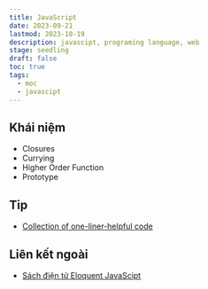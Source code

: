 ```yaml
---
title: JavaScript
date: 2023-09-21
lastmod: 2023-10-19
description: javascipt, programing language, web
stage: seedling
draft: false
toc: true
tags:
  - moc
  - javascipt
---
```

## Khái niệm
- Closures
- Currying
- Higher Order Function
- Prototype
## Tip
- [Collection of one-liner-helpful code](../garden/1loc-helpful-in-javascript)
## Liên kết ngoài
- [Sách điện tử Eloquent JavaScipt](https://eloquentjavascript.net/?fbclid=IwAR00CNTor5cWVNe1vmSqPhncpM2c_3K4gXyhAxBcemHbxJx--4uaLHvUpc4)

